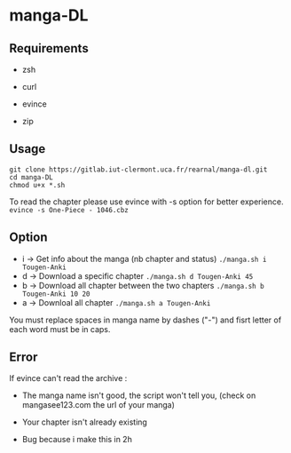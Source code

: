 # manga-DL

## Requirements

* zsh

* curl

* evince

* zip

## Usage

```shell
git clone https://gitlab.iut-clermont.uca.fr/rearnal/manga-dl.git
cd manga-DL
chmod u+x *.sh
```

To read the chapter please use evince with -s option for better experience.
```evince -s One-Piece - 1046.cbz```

## Option

* i -> Get info about the manga (nb chapter and status) ```./manga.sh i Tougen-Anki```
* d -> Download a specific chapter ```./manga.sh d Tougen-Anki 45```
* b -> Download all chapter between the two chapters ```./manga.sh b Tougen-Anki 10 20```
* a -> Downloal all chapter ```./manga.sh a Tougen-Anki```

You must replace spaces in manga name by dashes ("-") and fisrt letter of each word must be in caps.

## Error

If evince can't read the archive :

* The manga name isn't good, the script won't tell you, (check on mangasee123.com the url of your manga)

* Your chapter isn't already existing

* Bug because i make this in 2h
